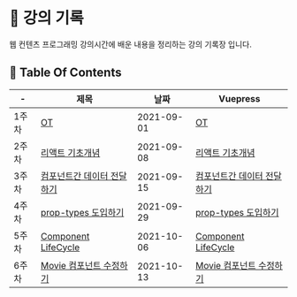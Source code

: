 # 📒 강의 기록

웹 컨텐츠 프로그래밍 강의시간에 배운 내용을 정리하는 강의 기록장 입니다.

## 📁 Table Of Contents

| -     | 제목                                                                                                                    | 날짜       | Vuepress                                                                                           |
| ----- | ----------------------------------------------------------------------------------------------------------------------- | ---------- | -------------------------------------------------------------------------------------------------- |
| 1주차 | [OT](https://github.com/dalcon10028/movie_app_2021/tree/master/docs/src/review-note/2021-09-01)                         | 2021-09-01 | [OT](https://dalcon10028.github.io/movie_app_2021/review-note/2021-09-01/)                         |
| 2주차 | [리액트 기초개념](https://github.com/dalcon10028/movie_app_2021/tree/master/docs/src/review-note/2021-09-08)            | 2021-09-08 | [리액트 기초개념](https://dalcon10028.github.io/movie_app_2021/review-note/2021-09-08/)            |
| 3주차 | [컴포넌트간 데이터 전달하기](https://github.com/dalcon10028/movie_app_2021/tree/master/docs/src/review-note/2021-09-15) | 2021-09-15 | [컴포넌트간 데이터 전달하기](https://dalcon10028.github.io/movie_app_2021/review-note/2021-09-15/) |
| 4주차 | [prop-types 도입하기](https://github.com/dalcon10028/movie_app_2021/tree/master/docs/src/review-note/2021-09-29)        | 2021-09-29 | [prop-types 도입하기](https://dalcon10028.github.io/movie_app_2021/review-note/2021-09-29/)        |
| 5주차 | [Component LifeCycle](https://github.com/dalcon10028/movie_app_2021/tree/master/docs/src/review-note/2021-10-06)        | 2021-10-06 | [Component LifeCycle](https://dalcon10028.github.io/movie_app_2021/review-note/2021-10-06/)        |
| 6주차 | [Movie 컴포넌트 수정하기](https://github.com/dalcon10028/movie_app_2021/tree/master/docs/src/review-note/2021-10-13)    | 2021-10-13 | [Movie 컴포넌트 수정하기](https://dalcon10028.github.io/movie_app_2021/review-note/2021-10-13/)    |
